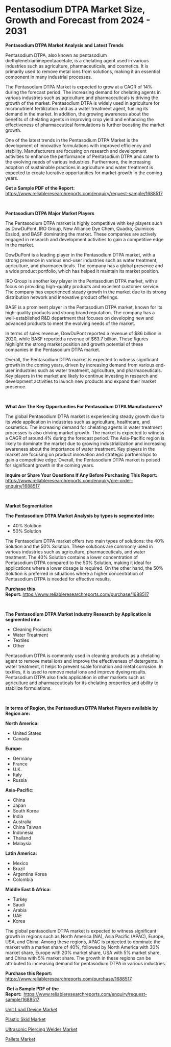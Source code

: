 <p><h1>Pentasodium DTPA Market Size, Growth and Forecast from 2024 - 2031</h1></p><p><strong>Pentasodium DTPA Market Analysis and Latest Trends</strong></p>
<p><p>Pentasodium DTPA, also known as pentasodium diethylenetriaminepentaacetate, is a chelating agent used in various industries such as agriculture, pharmaceuticals, and cosmetics. It is primarily used to remove metal ions from solutions, making it an essential component in many industrial processes.</p><p>The Pentasodium DTPA Market is expected to grow at a CAGR of 14% during the forecast period. The increasing demand for chelating agents in various industries such as agriculture and pharmaceuticals is driving the growth of the market. Pentasodium DTPA is widely used in agriculture for micronutrient fertilization and as a water treatment agent, fueling its demand in the market. In addition, the growing awareness about the benefits of chelating agents in improving crop yield and enhancing the effectiveness of pharmaceutical formulations is further boosting the market growth.</p><p>One of the latest trends in the Pentasodium DTPA Market is the development of innovative formulations with improved efficiency and stability. Manufacturers are focusing on research and development activities to enhance the performance of Pentasodium DTPA and cater to the evolving needs of various industries. Furthermore, the increasing adoption of sustainable practices in agriculture and water treatment is expected to create lucrative opportunities for market growth in the coming years.</p></p>
<p><strong>Get a Sample PDF of the Report:&nbsp;</strong> <a href="https://www.reliableresearchreports.com/enquiry/request-sample/1688517">https://www.reliableresearchreports.com/enquiry/request-sample/1688517</a></p>
<p>&nbsp;</p>
<p><strong>Pentasodium DTPA Major Market Players</strong></p>
<p><p>The Pentasodium DTPA market is highly competitive with key players such as DowDuPont, IRO Group, New Alliance Dye Chem, Quadra, Quimicos Essiod, and BASF dominating the market. These companies are actively engaged in research and development activities to gain a competitive edge in the market.</p><p>DowDuPont is a leading player in the Pentasodium DTPA market, with a strong presence in various end-user industries such as water treatment, agriculture, and pharmaceuticals. The company has a global presence and a wide product portfolio, which has helped it maintain its market position.</p><p>IRO Group is another key player in the Pentasodium DTPA market, with a focus on providing high-quality products and excellent customer service. The company has experienced steady growth in the market due to its strong distribution network and innovative product offerings.</p><p>BASF is a prominent player in the Pentasodium DTPA market, known for its high-quality products and strong brand reputation. The company has a well-established R&D department that focuses on developing new and advanced products to meet the evolving needs of the market.</p><p>In terms of sales revenue, DowDuPont reported a revenue of $86 billion in 2020, while BASF reported a revenue of $63.7 billion. These figures highlight the strong market position and growth potential of these companies in the Pentasodium DTPA market.</p><p>Overall, the Pentasodium DTPA market is expected to witness significant growth in the coming years, driven by increasing demand from various end-user industries such as water treatment, agriculture, and pharmaceuticals. Key players in the market are likely to continue investing in research and development activities to launch new products and expand their market presence.</p></p>
<p>&nbsp;</p>
<p><strong>What Are The Key Opportunities For Pentasodium DTPA Manufacturers?</strong></p>
<p><p>The global Pentasodium DTPA market is experiencing steady growth due to its wide application in industries such as agriculture, healthcare, and cosmetics. The increasing demand for chelating agents in water treatment processes is also driving market growth. The market is expected to witness a CAGR of around 4% during the forecast period. The Asia-Pacific region is likely to dominate the market due to growing industrialization and increasing awareness about the importance of water treatment. Key players in the market are focusing on product innovation and strategic partnerships to gain a competitive edge. Overall, the Pentasodium DTPA market is poised for significant growth in the coming years.</p></p>
<p><strong>Inquire or Share Your Questions If Any Before Purchasing This Report:</strong> <a href="https://www.reliableresearchreports.com/enquiry/pre-order-enquiry/1688517">https://www.reliableresearchreports.com/enquiry/pre-order-enquiry/1688517</a></p>
<p>&nbsp;</p>
<p><strong>Market Segmentation</strong></p>
<p><strong>The Pentasodium DTPA Market Analysis by types is segmented into:</strong></p>
<p><ul><li>40% Solution</li><li>50% Solution</li></ul></p>
<p><p>The Pentasodium DTPA market offers two main types of solutions: the 40% Solution and the 50% Solution. These solutions are commonly used in various industries such as agriculture, pharmaceuticals, and water treatment. The 40% Solution contains a lower concentration of Pentasodium DTPA compared to the 50% Solution, making it ideal for applications where a lower dosage is required. On the other hand, the 50% Solution is preferred in situations where a higher concentration of Pentasodium DTPA is needed for effective results.</p></p>
<p><strong>Purchase this Report:&nbsp;</strong><a href="https://www.reliableresearchreports.com/purchase/1688517">https://www.reliableresearchreports.com/purchase/1688517</a></p>
<p>&nbsp;</p>
<p><strong>The Pentasodium DTPA Market Industry Research by Application is segmented into:</strong></p>
<p><ul><li>Cleaning Products</li><li>Water Treatment</li><li>Textiles</li><li>Other</li></ul></p>
<p><p>Pentasodium DTPA is commonly used in cleaning products as a chelating agent to remove metal ions and improve the effectiveness of detergents. In water treatment, it helps to prevent scale formation and metal corrosion. In textiles, it is used to remove metal ions and improve dyeing results. Pentasodium DTPA also finds application in other markets such as agriculture and pharmaceuticals for its chelating properties and ability to stabilize formulations.</p></p>
<p>&nbsp;</p>
<p><strong>In terms of Region, the Pentasodium DTPA Market Players available by Region are:</strong></p>
<p>
    <p> <strong> North America: </strong>
        <ul>
            <li>United States</li>
            <li>Canada</li>
        </ul>
        </p> 
    <p> <strong> Europe: </strong>
        <ul>
            <li>Germany</li>
            <li>France</li>
            <li>U.K.</li>
            <li>Italy</li>
            <li>Russia</li>
        </ul>
        </p> 
    <p> <strong> Asia-Pacific: </strong>
        <ul>
            <li>China</li>
            <li>Japan</li>
            <li>South Korea</li>
            <li>India</li>
            <li>Australia</li>
            <li>China Taiwan</li>
            <li>Indonesia</li>
            <li>Thailand</li>
            <li>Malaysia</li>
        </ul>
        </p> 
    <p> <strong> Latin America: </strong>
        <ul>
            <li>Mexico</li>
            <li>Brazil</li>
            <li>Argentina Korea</li>
            <li>Colombia</li>
        </ul>
        </p> 
    <p> <strong> Middle East & Africa: </strong>
        <ul>
            <li>Turkey</li>
            <li>Saudi</li>
            <li>Arabia</li>
            <li>UAE</li>
            <li>Korea</li>
        </ul>
    </p>
    </p>
<p><p>The global pentasodium DTPA market is expected to witness significant growth in regions such as North America (NA), Asia Pacific (APAC), Europe, USA, and China. Among these regions, APAC is projected to dominate the market with a market share of 40%, followed by North America with 30% market share, Europe with 20% market share, USA with 5% market share, and China with 5% market share. The growth in these regions can be attributed to increasing demand for pentasodium DTPA in various industries.</p></p>
<p><strong>Purchase this Report: </strong><a href="https://www.reliableresearchreports.com/purchase/1688517">https://www.reliableresearchreports.com/purchase/1688517</a></p>
<p>&nbsp;<strong>Get a Sample PDF of the Report:&nbsp;&nbsp;</strong><a href="https://www.reliableresearchreports.com/enquiry/request-sample/1688517">https://www.reliableresearchreports.com/enquiry/request-sample/1688517</a></p>
<p><strong></strong></p>
<p><p><a href="https://view.publitas.com/reportprime-1/global-unit-load-device-market-size-and-market-trends-insights-and-projections-from-2023-to-2030/">Unit Load Device Market</a></p><p><a href="https://view.publitas.com/reportprime-1/plastic-skid-market-research-report-forecasted-for-period-from-2023-2030-by-market-type-market-application-and-region/">Plastic Skid Market</a></p><p><a href="https://picayune-night-cbd.notion.site/Ultrasonic-Piercing-Welder-Market-Size-Growing-and-Forecasted-for-period-from-2024-2031-and-provid-39dc21741c904c71b121abcbb3702cbd">Ultrasonic Piercing Welder Market</a></p><p><a href="https://view.publitas.com/reportprime-1/pallets-market-size-growing-and-forecasted-for-period-from-2023-2030-and-provides-complete-market-analysis-of-this-market/">Pallets Market</a></p></p>